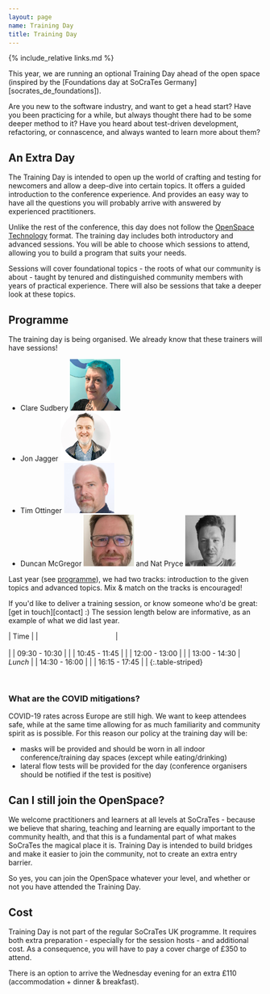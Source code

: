 ```yaml
---
layout: page
name: Training Day
title: Training Day
---
```


{% include_relative links.md %}

This year, we are running an optional Training Day ahead of the open space (inspired by the [Foundations day at SoCraTes Germany][socrates_de_foundations]). 

Are you new to the software industry, and want to get a head start? Have you been practicing for a while, but always thought there had to be some deeper method to it? Have you heard about test-driven development, refactoring, or connascence, and always wanted to learn more about them?

## An Extra Day

The Training Day is intended to open up the world of crafting and testing for newcomers and allow a deep-dive into certain topics. It offers a guided introduction to the conference experience. And provides an easy way to have all the questions you will probably arrive with answered by experienced practitioners.

Unlike the rest of the conference, this day does not follow the [OpenSpace Technology](https://en.wikipedia.org/wiki/Open_Space_Technology) format. The training day includes both introductory and advanced sessions. You will be able to choose which  sessions to attend, allowing you to build a program that suits your needs.

Sessions will cover foundational topics - the roots of what our community is about - taught by tenured and distinguished community members with years of practical experience. There will also be sessions that take a deeper look at these topics.

## Programme

The training day is being organised. We already know that these trainers will have sessions!
* Clare Sudbery ![Clare Sudbery](img/2023/trainers/clare_sudbery.png "Photo of Clare Sudbery")
* Jon Jagger ![Jon Jagger](img/2023/trainers/jon_jagger.png "Photo of Jon Jagger")
* Tim Ottinger ![Tim Ottinger](img/2023/trainers/tim_ottinger.png "Photo of Tim Ottinger")
* Duncan McGregor ![Duncan McGregor](img/2023/trainers/duncan_mcgregor.png "Photo of Duncan McGregor") and Nat Pryce ![Nat Pryce](img/2023/trainers/nat_pryce.png "Photo of Nat Pryce")

Last year (see [programme](https://github.com/SoCraTesUK/socrates-uk/wiki/2023-Training-Day)), we had two tracks: introduction to the given topics and advanced topics. Mix & match on the tracks is encouraged!

If you'd like to deliver a training session, or know someone who'd be great: [get in touch][contact] :) The session length below are informative, as an example of what we did last year.

| Time |
|<img width=150/> | <img width=500/> |
| 09:30 - 10:30 | |
| 10:45 - 11:45	| |
| 12:00 - 13:00 | |
| 13:00 - 14:30 | *Lunch*	|
| 14:30 - 16:00 | |
| 16:15 - 17:45 | |
{:.table-striped}

<br />

### What are the COVID mitigations?

COVID-19 rates across Europe are still high. We want to keep attendees safe, while at the same time allowing for as much familiarity and community spirit as is possible. For this reason our policy at the training day will be:

<ul>
<li>masks will be provided and should be worn in all indoor conference/training day spaces (except while eating/drinking)</li>
<li>lateral flow tests will be provided for the day (conference organisers should be notified if the test is positive)</li>
</ul>


## Can I still join the OpenSpace?

We welcome practitioners and learners at all levels at SoCraTes - because we believe that sharing, teaching and learning are equally important to the community health, and that this is a fundamental part of what makes SoCraTes the magical place it is. Training Day is intended to build bridges and make it easier to join the community, not to create an extra entry barrier.

So yes, you can join the OpenSpace whatever your level, and whether or not you have attended the Training Day.

## Cost

Training Day is not part of the regular SoCraTes UK programme. It requires both extra preparation - especially for the session hosts - and additional cost. As a consequence, you will have to pay a cover charge of £350 to attend.

There is an option to arrive the Wednesday evening for an extra £110 (accommodation + dinner & breakfast).
